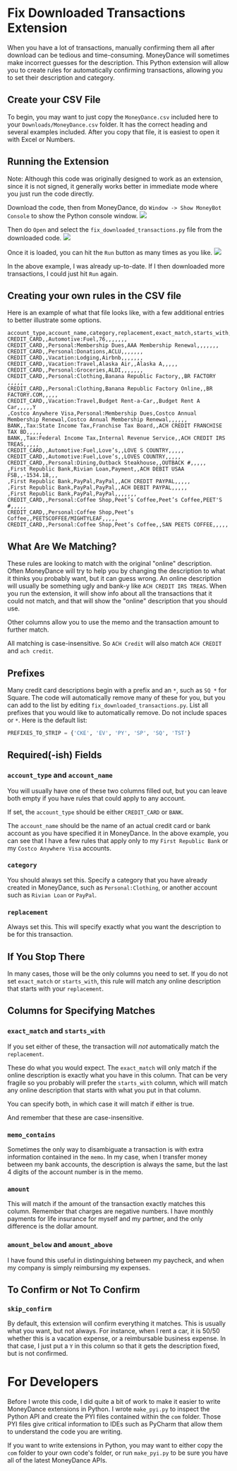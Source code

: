 Fix Downloaded Transactions Extension
=====================================

When you have a lot of transactions, manually confirming them all after
download can be tedious and time-consuming. MoneyDance will sometimes make
incorrect guesses for the description. This Python extension will allow you
to create rules for automatically confirming transactions, allowing you to
set their description and category.

## Create your CSV File

To begin, you may want to just copy the `MoneyDance.csv` included here to your
`Downloads/MoneyDance.csv` folder. It has the correct heading and several
examples included. After you copy that file, it is easiest to open it with
Excel or Numbers.

## Running the Extension

Note: Although this code was originally designed to work as an extension,
since it is not signed, it generally works better in immediate mode where
you just run the code directly.

Download the code, then from MoneyDance, do `Window -> Show MoneyBot Console`
to show the Python console window. ![](docs/step1.png)

Then do `Open` and select the `fix_downloaded_transactions.py` file from the
downloaded code. ![](docs/step2.png)

Once it is loaded, you can hit the `Run` button as many times as you like.
![](docs/step3.png)

In the above example, I was already up-to-date. If I then downloaded more
transactions, I could just hit `Run` again.

## Creating your own rules in the CSV file

Here is an example of what that file looks like, with a few additional entries
to better illustrate some options.

```csv
account_type,account_name,category,replacement,exact_match,starts_with,memo_contains,amount,amount_below,amount_above,skip_confirm
CREDIT_CARD,,Automotive:Fuel,76,,,,,,,
CREDIT_CARD,,Personal:Membership Dues,AAA Membership Renewal,,,,,,,
CREDIT_CARD,,Personal:Donations,ACLU,,,,,,,
CREDIT_CARD,,Vacation:Lodging,Airbnb,,,,,,,
CREDIT_CARD,,Vacation:Travel,Alaska Air,,Alaska A,,,,,
CREDIT_CARD,,Personal:Groceries,ALDI,,,,,,,
CREDIT_CARD,,Personal:Clothing,Banana Republic Factory,,BR FACTORY ,,,,,
CREDIT_CARD,,Personal:Clothing,Banana Republic Factory Online,,BR FACTORY.COM,,,,,
CREDIT_CARD,,Vacation:Travel,Budget Rent-a-Car,,Budget Rent A Car,,,,,Y
,Costco Anywhere Visa,Personal:Membership Dues,Costco Annual Membership Renewal,Costco Annual Membership Renewal,,,,,,
BANK,,Tax:State Income Tax,Franchise Tax Board,,ACH CREDIT FRANCHISE TAX BD,,,,,
BANK,,Tax:Federal Income Tax,Internal Revenue Service,,ACH CREDIT IRS TREAS,,,,,
CREDIT_CARD,,Automotive:Fuel,Love’s,,LOVE S COUNTRY,,,,,
CREDIT_CARD,,Automotive:Fuel,Love’s,,LOVES COUNTRY,,,,,
CREDIT_CARD,,Personal:Dining,Outback Steakhouse,,OUTBACK #,,,,,
,First Republic Bank,Rivian Loan,Payment,,ACH DEBIT USAA FSB,,-1534.18,,,
,First Republic Bank,PayPal,PayPal,,ACH CREDIT PAYPAL,,,,,
,First Republic Bank,PayPal,PayPal,,ACH DEBIT PAYPAL,,,,,
,First Republic Bank,PayPal,PayPal,,,,,,,
CREDIT_CARD,,Personal:Coffee Shop,Peet’s Coffee,Peet’s Coffee,PEET'S #,,,,,
CREDIT_CARD,,Personal:Coffee Shop,Peet’s Coffee,,PEETSCOFFEE/MIGHTYLEAF,,,,,
CREDIT_CARD,,Personal:Coffee Shop,Peet’s Coffee,,SAN PEETS COFFEE,,,,,
```

## What Are We Matching?

These rules are looking to match with the original "online" description. Often
MoneyDance will try to help you by changing the description to what it thinks
you probably want, but it can guess wrong. An online description will usually
be something ugly and bank-y like `ACH CREDIT IRS TREAS`. When you run the
extension, it will show info about all the transactions that it could not
match, and that will show the "online" description that you should use.

Other columns allow you to use the memo and the transaction amount to further
match.

All matching is case-insensitive. So `ACH Credit` will also match
`ACH CREDIT` and `ach credit`.

## Prefixes

Many credit card descriptions begin with a prefix and an `*`, such as `SQ *`
for Square. The code will automatically remove many of these for you, but you
can add to the list by editing `fix_downloaded_transactions.py`. List all
prefixes that you would like to automatically remove. Do not include spaces or
`*`. Here is the default list:

```python
PREFIXES_TO_STRIP = {'CKE', 'EV', 'PY', 'SP', 'SQ', 'TST'}
```

## Required(-ish) Fields

### `account_type` and `account_name`

You will usually have one of these two columns filled out, but you can leave
both empty if you have rules that could apply to any account.

If set, the `account_type` should be either `CREDIT_CARD` or `BANK`.

The `account_name` should be the name of an actual credit card or bank account
as you have specified it in MoneyDance. In the above example, you can see that
I have a few rules that apply only to my `First Republic Bank` or my
`Costco Anywhere Visa` accounts.

### `category`

You should always set this. Specify a category that you have already created
in MoneyDance, such as `Personal:Clothing`, or another account such as
`Rivian Loan` or `PayPal`.

### `replacement`

Always set this. This will specify exactly what you want the description to be
for this transaction.

## If You Stop There

In many cases, those will be the only columns you need to set. If you do not
set `exact_match` or `starts_with`, this rule will match any online description
that starts with your `replacement`.

## Columns for Specifying Matches

### `exact_match` and `starts_with`

If you set either of these, the transaction will _not_ automatically match the
`replacement`.

These do what you would expect. The `exact_match` will only match if the online
description is exactly what you have in this column. That can be very fragile
so you probably will prefer the `starts_with` column, which will match any
online description that starts with what you put in that column.

You can specify both, in which case it will match if either is true.

And remember that these are case-insensitive.

### `memo_contains`

Sometimes the only way to disambiguate a transaction is with extra information
contained in the `memo`. In my case, when I transfer money between my bank
accounts, the description is always the same, but the last 4 digits of the
account number is in the memo.

### `amount`

This will match if the amount of the transaction exactly matches this column.
Remember that charges are negative numbers. I have monthly payments for life
insurance for myself and my partner, and the only difference is the dollar
amount.

### `amount_below` and `amount_above`

I have found this useful in distinguishing between my paycheck, and when my
company is simply reimbursing my expenses.

## To Confirm or Not To Confirm

### `skip_confirm`

By default, this extension will confirm everything it matches. This is usually
what you want, but not always. For instance, when I rent a car, it is 50/50
whether this is a vacation expense, or a reimbursable business expense. In that
case, I just put a `Y` in this column so that it gets the description fixed,
but is not confirmed.

# For Developers

Before I wrote this code, I did quite a bit of work to make it easier to
write MoneyDance extensions in Python. I wrote `make_pyi.py` to inspect the
Python API and create the PYI files contained within the `com` folder. Those
PYI files give critical information to IDEs such as PyCharm that allow them to
understand the code you are writing.

If you want to write extensions in Python, you may want to either copy the
`com` folder to your own code's folder, or run `make_pyi.py` to be sure you
have all of the latest MoneyDance APIs.
